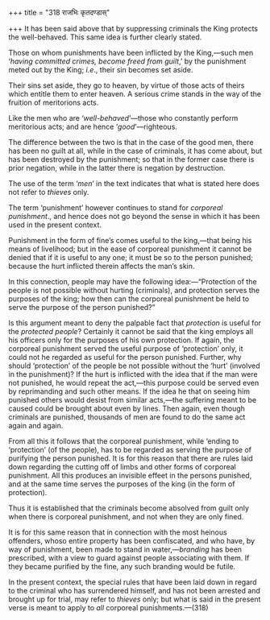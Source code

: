 +++
title = "318 राजभिः कृतदण्डास्"

+++
It has been said above that by suppressing criminals the King protects
the well-behaved. This same idea is further clearly stated.

Those on whom punishments have been inflicted by the King,—such men
‘*having committed crimes, become freed from guilt*,’ by the punishment
meted out by the King; *i.e*., their sin becomes set aside.

Their sins set aside, they go to heaven, by virtue of those acts of
theirs which entitle them to enter heaven. A serious crime stands in the
way of the fruition of meritorions acts.

Like the men who are ‘*well-behaved*’—those who constantly perform
meritorious acts; and are hence ‘*good*’—righteous.

The difference between the two is that in the case of the good men,
there has been no guilt at all, while in the case of criminals, it has
come about, but has been destroyed by the punishment; so that in the
former case there is prior negation, while in the latter there is
negation by destruction.

The use of the term ‘*men*’ in the text indicates that what is stated
here does not refer to *thieves* only.

The term ‘punishment’ however continues to stand for *corporeal
punishment*., and hence does not go beyond the sense in which it has
been used in the present context.

Punishment in the form of fine’s comes useful to the king,—that being
his means of livelihood; but in the ease of corporeal punishment it
cannot be denied that if it is useful to any one; it must be so to the
person punished; because the hurt inflicted therein affects the man’s
skin.

In this connection, people may have the following idea:—“Protection of
the people is not possible without hurting (criminals), and protection
serves the purposes of the king; how then can the corporeal punishment
be held to serve the purpose of the person punished?”

Is this argument meant to deny the palpable fact that *protection* is
useful for the *protected people*? Certainly it cannot be said that the
king employs all his officers only for the purposes of his own
protection. If again, the corporeal punishment served the useful purpose
of ‘protection’ only, it could not he regarded as useful for the person
punished. Further, why should ‘protection’ of the people be not possible
without the ‘hurt’ (involved in the punishment)? If the hurt is
inflicted with the idea that if the man were not punished, he would
repeat the act,—this purpose could be served even by reprimanding and
such other means. If the idea he that on seeing him punished others
would desist from similar acts,—the suffering meant to be caused could
be brought about even by lines. Then again, even though criminals are
punished, thousands of men are found to do the same act again and again.

From all this it follows that the corporeal punishment, while ‘ending to
‘protection’ (of the people), has to be regarded as serving the purpose
of purifying the person punished. It is for this reason that there are
rules laid down regarding the cutting off of limbs and other forms of
corporeal punishment. All this produces an invisible effeet in the
persons punished, and at the same time serves the purposes of the king
(in the form of protection).

Thus it is established that the criminals become absolved from guilt
only when there is corporeal punishment, and not when they are only
fined.

It is for this same reason that in connection with the most heinous
offenders, whoso entire property has been confiscated, and who have, by
way of punishment, been made to stand in water,—*branding* has been
prescribed, with a view to guard against people associating with them.
If they became purified by the fine, any such branding would be futile.

In the present context, the special rules that have been laid down in
regard to the criminal who has surrendered himself, and has not been
arrested and brought up for trial, may refer to *thieves* only; but what
is said in the present verse is meant to apply to *all* corporeal
punishments.—(318)



